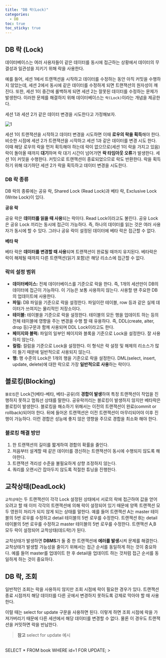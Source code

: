 ```yaml
---
title: "DB 락(Lock)"
categories:
  - DB
toc: true
toc_sticky: true
---
```


## DB 락 (Lock)

데이터베이스는 여러 사용자들이 같은 데이터를 동시에 접근하는 상황에서 데이터의 무결성과 일관성을 지키기 위해 락을 사용한다.

예를 들어, 세션 1에서 트랜잭션을 시작하고 데이터를 수정하는 동안 아직 커밋을 수행하지 않았는데, 세션 2에서 동시에 같은 데이터를 수정하게 되면 트랜잭션의 원자성이 깨진다. 또한, 세션 1이 중간에 롤백하게 되면 세션 2는 잘못된 데이터를 수정하는 문제가 발생한다. 이러한 문제를 해결하지 위해 데이터베이스는 `락(Lock)`이라는 개념을 제공한다.

세션 1과 세션 2가 같은 데이터 변경을 시도한다고 가정해보자.

![1](https://user-images.githubusercontent.com/79130276/198203888-4f1f1d81-6fd3-4caf-b996-6cfa5ad23813.png)

세션 1이 트랜잭션을 시작하고 데이터 변경을 시도하면 이때 **로우의 락을 획득**해야 한다. 비슷한 시점에 세션 2가 트랜잭션을 시작하고 세션 1과 같은 데이터를 변경 시도 한다. 이때 해당 로우의 락을 먼저 획득해야 하는데 락이 없으므로(세션 1이 락을 가지고 있음) 락이 돌아올 때까지 **대기**하며 락 대기 시간이 넘어가면 **락 타임아웃 오류**가 발생한다. 세션 1이 커밋을 수행한다. 커밋으로 트랜잭션이 종료되었으므로 락도 반환한다. 락을 획득하기 위해 대기하던 세션 2가 락을 획득하고 데이터 변경을 시도한다.

### DB 락 종류

DB 락의 종류에는 공유 락, Shared Lock (Read Lock)과 베타 락, Exclusive Lock (Write Lock)이 있다.

**공유 락**

공유 락은 **데이터를 읽을 때 사용**되는 락이다. Read Lock이라고도 불린다. 공유 Lock은 공유 Lock 끼리는 동시에 접근이 가능하다. 즉, 하나의 데이터를 읽는 것은 여러 사용자가 동시에 할 수 있다. 그러나 공유 락이 설정된 데이터에 베타 락은 접근할 수 없다.

**베타 락**

베타 락은 **데이터를 변경할 때 사용**되며 트랜잭션이 완료될 때까지 유지된다. 베타락은 락이 해제될 때까지 다른 트랜잭션(읽기 포함)은 해당 리소스에 접근할 수 없다.

### 락의 설정 범위

- **데이터베이스:** 전체 데이터베이스를 기준으로 락을 한다. 즉, 1개의 세션만이 DB의 데이터에 접근이 가능하다. 이 기능은 보통 사용하지 않는다. 사용할 땐 주요한 DB의 업데이트에 사용한다.
- **파일:** DB 파일을 기준으로 락을 설정한다. 파일이란 테이블, row 등과 같은 실제 데이터가 쓰여지는 물리적인 저장소이다.
- **테이블:** 테이블을 기준으로 락을 설정한다. 테이블의 모든 행을 업데이트 하는 등의 전체 테이블에 영향을 주는 변경을 수행 할 때 유용하다. 즉, DDL(create, alter, drop 등)구문과 함께 사용되며 DDL Lock이라고도 한다.
- **페이지와 블럭:** 파일의 일부인 페이지와 블록을 기준으로 Lock을 설정한다. 잘 사용하지 않는다.
- **컬럼:** 컬럼을 기준으로 Lock을 설정한다. 이 형식은 락 설정 및 해제의 리소스가 많이 들기 때문에 일반적으로 사용되지 않는다.
- **행:** 행 수준의 Lock은 1개의 행을 기준으로 락을 설정한다. DML(select, insert, update, delete)에 대한 락으로 가장 **일반적으로 사용**하는 락이다.

## 블로킹(Blocking)

`블로킹`은 Lock간(베타-베타, 베타-공유)의 **경합이 발생**하여 특정 트랜잭션이 작업을 진행하지 못하고 멈춰선 상태를 말한다. 공유락끼리는 블로킹이 발생하지 않지만 베타락은 블로킹이 발생한다. 블로킹을 해소하기 위해서는 이전의 트랜잭션이 완료(commit or rollback)되어야 한다. 뒤에 들어온 트랜잭션은 이전 트랜잭션이 마무리되어야 이후 진행이 가능하다. 이런 경합은 성능에 좋지 않은 영향을 주므로 경합을 최소화 해야 한다.

### 블로킹 해결 방안

1. 한 트랜잭션의 길이를 짧게하여 경합의 확률을 줄인다.
2. 처음부터 설계할 때 같은 데이터를 갱신하는 트랜잭션이 동시에 수행되지 않도록 해야한다.
3. 트랜잭션 격리성 수준을 불필요하게 상향 조정하지 않는다.
4. 쿼리를 오랜시간 잡아두지 않도록 적절한 튜닝을 진행한다.

## 교착상태(DeadLock)

`교착상태`는 두 트랜잭션이 각각 Lock 설정된 상태에서 서로의 락에 접근하여 값을 얻어오려고 할 때 이미 각각의 트랜잭션에 의해 락이 설정되어 있기 때문에 양쪽 트랜잭션 모두 영원히 처리가 되지 않게 되는 상태를 말한다.
예를 들어 트랜잭션 A는 master 테이블의 5번 로우를 수정하고 detail 테이블의 5번 로우를 수정한다. 트랜잭션 B는 detail 테이블의 5번 로우를 수정하고 master 테이블의 5번 로우를 수정한다. 트랜잭션 A,B 모두 락이 설정되어 교착상태(데드락)가 된다.

교착상태가 발생하면 **DBMS**가 둘 중 한 트랜잭션에 **에러를 발생**시켜 문제를 해결한다. 교착상태가 발생할 가능성을 줄이기 위해서는 접근 순서를 동일하게 하는 것이 중요하다. 예를 들어 master를 업데이트 한 후 detail을 업데이트 하는 것처럼 접근 순서를 동일하게 하는 것이 중요하다.

## DB 락, 조회

일반적인 조회는 락을 사용하지 않지만 조회 시점에 락이 필요한 경우가 있다. 트랜잭션 종료 시점까지 해당 데이터를 다른 곳에서 변경하지 못하도록 강제로 막아야 할 때 사용한다.

이럴 때는 select for update 구문을 사용하면 된다. 이렇게 하면 조회 시점에 락을 가져가버리기 때문에 다른 세션에서 해당 데이터를 변경할 수 없다. 물론 이 경우도 트랜잭션을 커밋하면 락을 반납한다.

> **참고** select for update 예시
<br>
SELECT * FROM book WHERE id=1 FOR UPDATE;
>